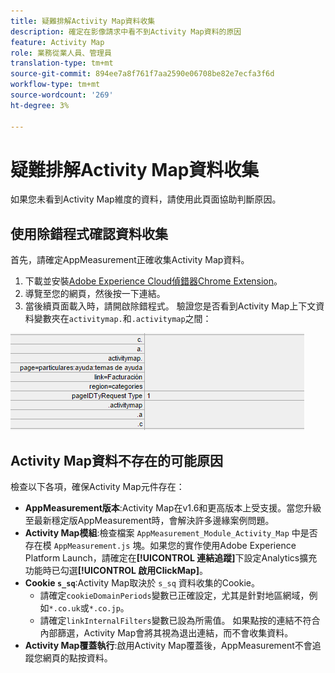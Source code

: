 ```yaml
---
title: 疑難排解Activity Map資料收集
description: 確定在影像請求中看不到Activity Map資料的原因
feature: Activity Map
role: 業務從業人員、管理員
translation-type: tm+mt
source-git-commit: 894ee7a8f761f7aa2590e06708be82e7ecfa3f6d
workflow-type: tm+mt
source-wordcount: '269'
ht-degree: 3%

---
```



# 疑難排解Activity Map資料收集

如果您未看到Activity Map維度的資料，請使用此頁面協助判斷原因。

## 使用除錯程式確認資料收集

首先，請確定AppMeasurement正確收集Activity Map資料。

1. 下載並安裝[Adobe Experience Cloud偵錯器Chrome Extension](https://docs.adobe.com/content/help/zh-Hant/debugger/using/experience-cloud-debugger.html)。
2. 導覽至您的網頁，然後按一下連結。
3. 當後續頁面載入時，請開啟除錯程式。 驗證您是否看到Activity Map上下文資料變數夾在`activitymap.`和`.activitymap`之間：

![除錯程式資料](assets/debugger.png)

## Activity Map資料不存在的可能原因

檢查以下各項，確保Activity Map元件存在：

* **AppMeasurement版本**:Activity Map在v1.6和更高版本上受支援。當您升級至最新穩定版AppMeasurement時，會解決許多邊緣案例問題。
* **Activity Map模組**:檢查檔案 `AppMeasurement_Module_Activity_Map` 中是否存在模 `AppMeasurement.js` 塊。如果您的實作使用Adobe Experience Platform Launch，請確定在&#x200B;**[!UICONTROL 連結追蹤]**&#x200B;下設定Analytics擴充功能時已勾選&#x200B;**[!UICONTROL 啟用ClickMap]**。
* **Cookie `s_sq`**:Activity Map取決於 `s_sq` 資料收集的Cookie。
   * 請確定`cookieDomainPeriods`變數已正確設定，尤其是針對地區網域，例如`*.co.uk`或`*.co.jp`。
   * 請確定`linkInternalFilters`變數已設為所需值。 如果點按的連結不符合內部篩選，Activity Map會將其視為退出連結，而不會收集資料。
* **Activity Map覆蓋執行**:啟用Activity Map覆蓋後，AppMeasurement不會追蹤您網頁的點按資料。
